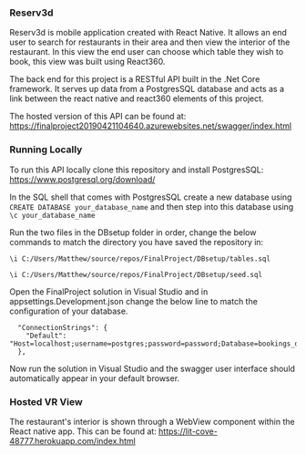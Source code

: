 ### Reserv3d

Reserv3d is mobile application created with React Native. It allows an end user to search for restaurants in their area and then view the interior of the restaurant. In this view the end user can choose which table they wish to book, this view was built using React360.

The back end for this project is a RESTful API built in the .Net Core framework. It serves up data from a PostgresSQL database and acts as a link between the react native and react360 elements of this project.

The hosted version of this API can be found at:
https://finalproject20190421104640.azurewebsites.net/swagger/index.html

### Running Locally

To run this API locally clone this repository and install PostgresSQL:
https://www.postgresql.org/download/

In the SQL shell that comes with PostgresSQL create a new database using `CREATE DATABASE your_database_name` and then step into this database using `\c your_database_name`

Run the two files in the DBsetup folder in order, change the below commands to match the directory you have saved the repository in:

```
\i C:/Users/Matthew/source/repos/FinalProject/DBsetup/tables.sql

\i C:/Users/Matthew/source/repos/FinalProject/DBsetup/seed.sql
```
Open the FinalProject solution in Visual Studio and in appsettings.Development.json change the below line to match the configuration of your database.

```
  "ConnectionStrings": {
    "Default": "Host=localhost;username=postgres;password=password;Database=bookings_db"
  },
```

Now run the solution in Visual Studio and the swagger user interface should automatically appear in your default browser.

### Hosted VR View

The restaurant's interior is shown through a WebView component within the React native app. This can be found at:
https://lit-cove-48777.herokuapp.com/index.html
